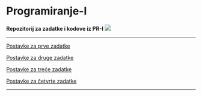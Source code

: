 # Programiranje-I
**Repozitorij za zadatke i kodove iz PR-I**
![](https://komarev.com/ghpvc/?username=Programiranje-I&label=Broj+posjeta:)

<hr>

[Postavke za prve zadatke](Zadatak%201/Postavke.md)

[Postavke za druge zadatke](Zadatak%202/Postavke.md)

[Postavke za treće zadatke](Zadatak%203/Postavke.md)

[Postavke za četvrte zadatke](Zadatak%204/Postavke.md)


<hr>